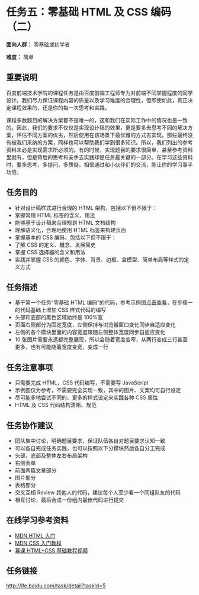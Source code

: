 # 任务五：零基础 HTML 及 CSS 编码（二）

**面向人群：** 零基础或初学者

**难度：** 简单

## 重要说明

百度前端技术学院的课程任务是由百度前端工程师专为对前端不同掌握程度的同学设计。我们尽力保证课程内容的质量以及学习难度的合理性，但即使如此，真正决定课程效果的，还是你的每一次思考和实践。

课程多数题目的解决方案都不是唯一的，这和我们在实际工作中的情况也是一致的。因此，我们的要求不仅仅是实现设计稿的效果，更是要多去思考不同的解决方案，评估不同方案的优劣，然后使用在该场景下最优雅的方式去实现。那些最终没有被我们采纳的方案，同样也可以帮助我们学到很多知识。所以，我们列出的参考资料未必是实现需求所必须的。有的时候，实现题目的要求很简单，甚至参考资料里就有，但是背后的思考和亲手去实践却是任务最关键的一部分。在学习这些资料时，要多思考，多提问，多质疑。相信通过和小伙伴们的交流，能让你的学习事半功倍。

## 任务目的

* 针对设计稿样式进行合理的 HTML 架构，包括以下但不限于：
* 掌握常用 HTML 标签的含义、用法
* 能够基于设计稿来合理规划 HTML 文档结构
* 理解语义化，合理地使用 HTML 标签来构建页面
* 掌握基本的 CSS 编码，包括以下但不限于：
* 了解 CSS 的定义、概念、发展简史
* 掌握 CSS 选择器的含义和用法
* 实践并掌握 CSS 的颜色、字体、背景、边框、盒模型、简单布局等样式的定义方式

## 任务描述

* 基于第一个任务“零基础 HTML 编码”的代码，参考示例图[点击查看](http://7xrp04.com1.z0.glb.clouddn.com/task_1_5_1.jpg)，在步骤一的代码基础上增加 CSS 样式代码的编写
* 头部和底部的黑色区域始终是 100%宽
* 页面右侧部分为固定宽度，左侧保持与浏览器窗口变化同步自适应变化
* 左侧的各个模块里面的内容宽度跟随左侧整体宽度同步自适应变化
* 10 张图片需要永远都完整展现，所以会随着宽度变窄，从两行变成三行甚至更多，也有可能随着宽度变宽，变成一行

## 任务注意事项

* 只需要完成 HTML，CSS 代码编写，不需要写 JavaScript
* 示例图仅为参考，不需要完全实现一致，其中的图片、文案均可自行设定
* 尽可能多地尝试不同的、更多的样式设定来实践各种 CSS 属性
* HTML 及 CSS 代码结构清晰、规范

## 任务协作建议

* 团队集中讨论，明确题目要求，保证队伍各自对题目要求认知一致
* 可以各自完成任务实践，也可以按照以下分模块然后各自分工完成
* 头部、底部及整体左右布局架构
* 右侧表单
* 前面两篇文章部分
* 图片部分
* 表格部分
* 交叉互相 Review 其他人的代码，建议每个人至少看一个同组队友的代码
* 相互讨论，最后合成一份组内最佳代码进行提交

## 在线学习参考资料

* [MDN HTML 入门](https://developer.mozilla.org/zh-CN/docs/Web/Guide/HTML/Introduction)
* [MDN CSS 入门教程](https://developer.mozilla.org/zh-CN/docs/Web/Guide/CSS/Getting_started)
* [慕课 HTML+CSS 基础教程视频](http://www.imooc.com/learn/9)

## 任务链接

http://ife.baidu.com/task/detail?taskId=5

